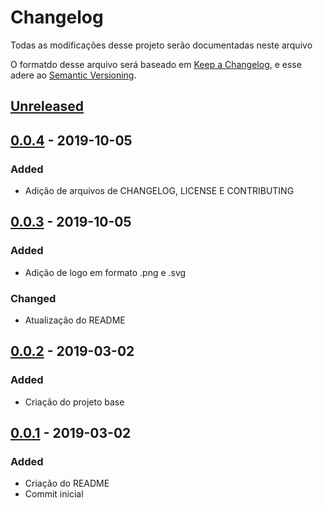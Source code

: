 # Changelog
Todas as modificações desse projeto serão documentadas neste arquivo

O formatdo desse arquivo será baseado em [Keep a Changelog](https://keepachangelog.com/en/1.0.0/),
e esse adere ao [Semantic Versioning](https://semver.org/spec/v2.0.0.html).

## [Unreleased]

## [0.0.4] - 2019-10-05
### Added
- Adição de arquivos de CHANGELOG, LICENSE E CONTRIBUTING

## [0.0.3] - 2019-10-05
### Added
- Adição de logo em formato .png e .svg

### Changed
- Atualização do README

## [0.0.2] - 2019-03-02
### Added
- Criação do projeto base

## [0.0.1] - 2019-03-02
### Added
- Criação do README
- Commit inicial

[Unreleased]: https://github.com/jamessom/matador-de-monstros/compare/v0.0.4...HEAD
[0.0.4]: https://github.com/jamessom/matador-de-monstros/compare/v0.0.3...v0.0.4
[0.0.3]: https://github.com/jamessom/matador-de-monstros/compare/v0.0.2...v0.0.3
[0.0.2]: https://github.com/jamessom/matador-de-monstros/compare/v0.0.1...v0.0.2
[0.0.1]: https://github.com/jamessom/matador-de-monstros/releases/tag/v0.0.1